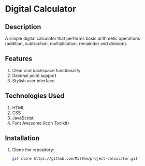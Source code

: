 # Digital Calculator

## Description
A simple digital calculator that performs basic arithmetic operations (addition, subtraction, multiplication, remainder and division).

## Features
1. Clear and backspace functionality
2. Decimal point support
3. Stylish user interface
   
## Technologies Used
1. HTML
2. CSS
3. JavaScript
4. Font Awesome (Icon Toolkit)

## Installation
1. Clone the repository: 
   ```bash
   git clone https://github.com/Mil9nn/project-calculator.git
   

